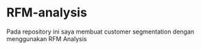 # RFM-analysis
Pada repository ini saya membuat customer segmentation dengan menggunakan RFM Analysis
